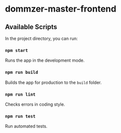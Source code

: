 # dommzer-master-frontend

## Available Scripts

In the project directory, you can run:

### `npm start`

Runs the app in the development mode.

### `npm run build`

Builds the app for production to the `build` folder.

### `npm run lint`

Checks errors in coding style.

### `npm run test`

Run automated tests.
